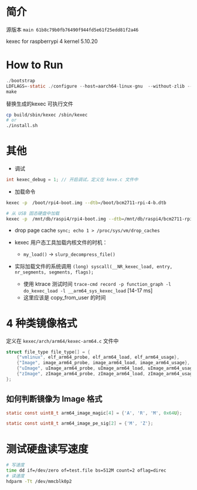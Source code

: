 # 简介

源版本 `main 61b8c79b0fb76490f944fd5e61f25edd81f2a46`

kexec for raspberrypi 4 kernel 5.10.20

# How to Run

```c
./bootstrap
LDFLAGS=-static ./configure --host=aarch64-linux-gnu  --without-zlib --without-lzm
make 
```

替换生成的kexec 可执行文件

```bash
cp build/sbin/kexec /sbin/kexec
# or
./install.sh
```


# 其他

- 调试
```c
int kexec_debug = 1; // 开启调试，定义在 kexe.c 文件中
```

- 加载命令

```bash
kexec -p  /boot/rpi4-boot.img --dtb=/boot/bcm2711-rpi-4-b.dtb

# 从 USB 固态硬盘中加载
kexec -p  /mnt/db/raspi4/rpi4-boot.img --dtb=/mnt/db/raspi4/bcm2711-rpi-4-b.dtb
```
- drop page cache `sync; echo 1 > /proc/sys/vm/drop_caches`

- kexec 用户态工具加载内核文件的时机：
	- `my_load()` -> `slurp_decompress_file()`
	 	
- 实际加载文件的系统调用 `(long) syscall(__NR_kexec_load, entry, nr_segments, segments, flags);`
	- 使用 ktrace 测试时间 `trace-cmd record -p function_graph -l do_kexec_load -l __arm64_sys_kexec_load`  [14-17 ms]
	- 这里应该是 copy_from_user 的时间 


# 4 种类镜像格式

定义在 `kexec/arch/arm64/kexec-arm64.c` 文件中
```c
struct file_type file_type[] = {
	{"vmlinux", elf_arm64_probe, elf_arm64_load, elf_arm64_usage},
	{"Image", image_arm64_probe, image_arm64_load, image_arm64_usage},
	{"uImage", uImage_arm64_probe, uImage_arm64_load, uImage_arm64_usage},
	{"zImage", zImage_arm64_probe, zImage_arm64_load, zImage_arm64_usage},
};

```

## 如何判断镜像为 Image 格式


```c
static const uint8_t arm64_image_magic[4] = {'A', 'R', 'M', 0x64U};

static const uint8_t arm64_image_pe_sig[2] = {'M', 'Z'};
```

# 测试硬盘读写速度

```bash
# 写速度
time dd if=/dev/zero of=test.file bs=512M count=2 oflag=direc
# 读速度
hdparm -Tt /dev/mmcblk0p2
```
